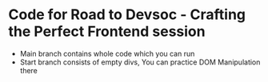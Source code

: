 # Code for Road to Devsoc - Crafting the Perfect Frontend session

- Main branch contains whole code which you can run
- Start branch consists of empty divs, You can practice DOM Manipulation there
